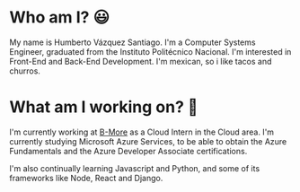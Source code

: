 # Who am I? 😃
My name is Humberto Vázquez Santiago. I'm a Computer Systems Engineer, graduated from the Instituto Politécnico Nacional. I'm interested in Front-End and Back-End Development. I'm mexican, so i like tacos and churros.

# What am I working on? 🤔

I'm currently working at [B-More](https://b-more.tech/) as a Cloud Intern in the Cloud area. I'm currently studying Microsoft Azure Services, to be able to obtain the Azure Fundamentals and the Azure Developer Associate certifications.

I'm also continually learning Javascript and Python, and some of its frameworks like Node, React and Django.
